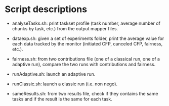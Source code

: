 # Script descriptions

- analyseTasks.sh: print taskset profile (task number, average number of chunks
  by task, etc.) from the output mapper files.

- dataexp.sh: given a set of experiments folder, print the average value for
  each data tracked by the monitor (initiated CFP, canceled CFP, fairness,
  etc.).

- fairness.sh: from two contributions file (one of a classical run, one of a
  adaptive run), compare the two runs with contributions and fairness.

- runAdaptive.sh: launch an adaptive run.

- runClassic.sh: launch a classic run (i.e. non nego).

- sameResults.sh: from two results file, check if they contains the same tasks
  and if the result is the same for each task.

